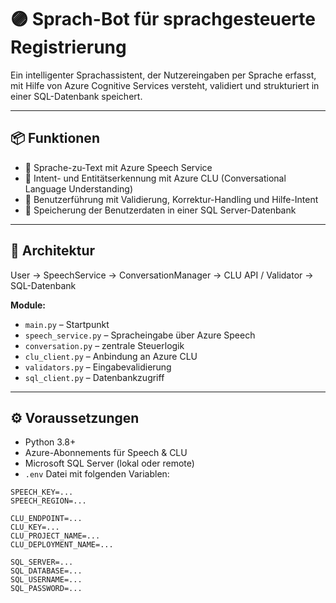 # 🟣 Sprach-Bot für sprachgesteuerte Registrierung

Ein intelligenter Sprachassistent, der Nutzereingaben per Sprache erfasst, mit Hilfe von Azure Cognitive Services versteht, validiert und strukturiert in einer SQL-Datenbank speichert.

---

## 📦 Funktionen

- 🎤 Sprache-zu-Text mit Azure Speech Service
- 🧠 Intent- und Entitätserkennung mit Azure CLU (Conversational Language Understanding)
- 🔄 Benutzerführung mit Validierung, Korrektur-Handling und Hilfe-Intent
- 💾 Speicherung der Benutzerdaten in einer SQL Server-Datenbank

---

## 🧱 Architektur

User → SpeechService → ConversationManager → CLU API / Validator → SQL-Datenbank


**Module:**
- `main.py` – Startpunkt
- `speech_service.py` – Spracheingabe über Azure Speech
- `conversation.py` – zentrale Steuerlogik
- `clu_client.py` – Anbindung an Azure CLU
- `validators.py` – Eingabevalidierung
- `sql_client.py` – Datenbankzugriff

---

## ⚙️ Voraussetzungen

- Python 3.8+
- Azure-Abonnements für Speech & CLU
- Microsoft SQL Server (lokal oder remote)
- `.env` Datei mit folgenden Variablen:

```env
SPEECH_KEY=...
SPEECH_REGION=...

CLU_ENDPOINT=...
CLU_KEY=...
CLU_PROJECT_NAME=...
CLU_DEPLOYMENT_NAME=...

SQL_SERVER=...
SQL_DATABASE=...
SQL_USERNAME=...
SQL_PASSWORD=...
